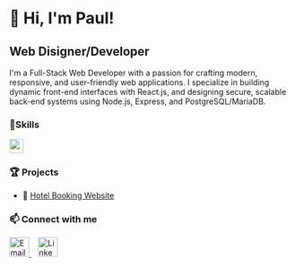 # 👋 Hi, I'm Paul!


## Web Disigner/Developer

I'm a Full-Stack Web Developer with a passion for crafting modern, responsive, and user-friendly web applications.
I specialize in building dynamic front-end interfaces with React.js, and designing secure,
scalable back-end systems using Node.js, Express, and PostgreSQL/MariaDB.

### 🔧Skills
<div align="left">
  <img src="https://skillicons.dev/icons?i=git,github,html,css,javascript,nodejs,express,postgres,react,tailwind,vite" style="height: 25px;" />
</div>


### 🏆 Projects
- 🏨 [Hotel Booking Website](https://github.com/SmartMinds1/SmartProjects)
  

### 📫 Connect with me
<div align="left">
  <a href="mailto:ampaulkaranja@gmail.com" target="_blank">
    <img src="https://skillicons.dev/icons?i=gmail" style="height: 35px;" alt="Email" />
  </a>
  &nbsp;&nbsp;
  <a href="https://www.linkedin.com/in/paul-mwangi-3b23b8351" target="_blank">
    <img src="https://skillicons.dev/icons?i=linkedin" style="height: 35px;" alt="LinkedIn" />
  </a>
</div>



<!---
SmartMinds1/SmartMinds1 is a ✨ special ✨ repository because its `README.md` (this file) appears on your GitHub profile.
You can click the Preview link to take a look at your changes.
--->
